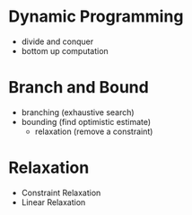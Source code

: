 # Dynamic Programming
- divide and conquer
- bottom up computation

# Branch and Bound
- branching (exhaustive search)
- bounding (find optimistic estimate)
  * relaxation (remove a constraint)

# Relaxation
- Constraint Relaxation
- Linear Relaxation
